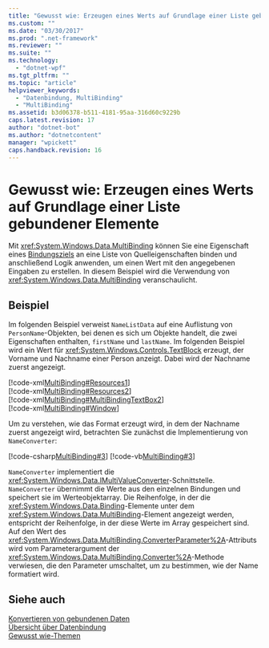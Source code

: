 ```yaml
---
title: "Gewusst wie: Erzeugen eines Werts auf Grundlage einer Liste gebundener Elemente | Microsoft Docs"
ms.custom: ""
ms.date: "03/30/2017"
ms.prod: ".net-framework"
ms.reviewer: ""
ms.suite: ""
ms.technology: 
  - "dotnet-wpf"
ms.tgt_pltfrm: ""
ms.topic: "article"
helpviewer_keywords: 
  - "Datenbindung, MultiBinding"
  - "MultiBinding"
ms.assetid: b3d06378-b511-4181-95aa-316d60c9229b
caps.latest.revision: 17
author: "dotnet-bot"
ms.author: "dotnetcontent"
manager: "wpickett"
caps.handback.revision: 16
---
```

# Gewusst wie: Erzeugen eines Werts auf Grundlage einer Liste gebundener Elemente
Mit <xref:System.Windows.Data.MultiBinding> können Sie eine Eigenschaft eines [Bindungsziels](GTMT) an eine Liste von Quelleigenschaften binden und anschließend Logik anwenden, um einen Wert mit den angegebenen Eingaben zu erstellen.  In diesem Beispiel wird die Verwendung von <xref:System.Windows.Data.MultiBinding> veranschaulicht.  
  
## Beispiel  
 Im folgenden Beispiel verweist `NameListData` auf eine Auflistung von `PersonName`\-Objekten, bei denen es sich um Objekte handelt, die zwei Eigenschaften enthalten, `firstName` und `lastName`.  Im folgenden Beispiel wird ein Wert für <xref:System.Windows.Controls.TextBlock> erzeugt, der Vorname und Nachname einer Person anzeigt. Dabei wird der Nachname zuerst angezeigt.  
  
 [!code-xml[MultiBinding#Resources1](../../../../samples/snippets/csharp/VS_Snippets_Wpf/MultiBinding/CSharp/Window1.xaml#resources1)]  
[!code-xml[MultiBinding#Resources2](../../../../samples/snippets/csharp/VS_Snippets_Wpf/MultiBinding/CSharp/Window1.xaml#resources2)]  
[!code-xml[MultiBinding#MultiBindingTextBox2](../../../../samples/snippets/csharp/VS_Snippets_Wpf/MultiBinding/CSharp/Window1.xaml#multibindingtextbox2)]  
[!code-xml[MultiBinding#Window](../../../../samples/snippets/csharp/VS_Snippets_Wpf/MultiBinding/CSharp/Window1.xaml#window)]  
  
 Um zu verstehen, wie das Format erzeugt wird, in dem der Nachname zuerst angezeigt wird, betrachten Sie zunächst die Implementierung von `NameConverter`:  
  
 [!code-csharp[MultiBinding#3](../../../../samples/snippets/csharp/VS_Snippets_Wpf/MultiBinding/CSharp/NameConverter.cs#3)]
 [!code-vb[MultiBinding#3](../../../../samples/snippets/visualbasic/VS_Snippets_Wpf/MultiBinding/VisualBasic/NameConverter.vb#3)]  
  
 `NameConverter` implementiert die <xref:System.Windows.Data.IMultiValueConverter>\-Schnittstelle.  `NameConverter` übernimmt die Werte aus den einzelnen Bindungen und speichert sie im Werteobjektarray.  Die Reihenfolge, in der die <xref:System.Windows.Data.Binding>\-Elemente unter dem <xref:System.Windows.Data.MultiBinding>\-Element angezeigt werden, entspricht der Reihenfolge, in der diese Werte im Array gespeichert sind.  Auf den Wert des <xref:System.Windows.Data.MultiBinding.ConverterParameter%2A>\-Attributs wird vom Parameterargument der <xref:System.Windows.Data.MultiBinding.Converter%2A>\-Methode verwiesen, die den Parameter umschaltet, um zu bestimmen, wie der Name formatiert wird.  
  
## Siehe auch  
 [Konvertieren von gebundenen Daten](../../../../docs/framework/wpf/data/how-to-convert-bound-data.md)   
 [Übersicht über Datenbindung](../../../../docs/framework/wpf/data/data-binding-overview.md)   
 [Gewusst wie\-Themen](../../../../docs/framework/wpf/data/data-binding-how-to-topics.md)